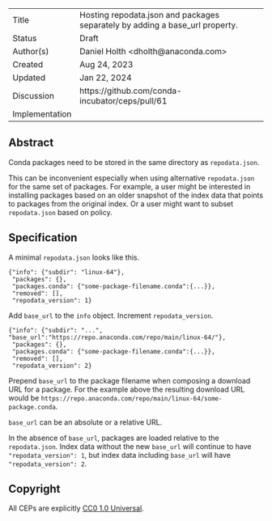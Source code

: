 <table>
<tr><td> Title </td><td> Hosting repodata.json and packages separately by adding a base_url property. </td>
<tr><td> Status </td><td> Draft </td></tr>
<tr><td> Author(s) </td><td> Daniel Holth &lt;dholth@anaconda.com&gt;</td></tr>
<tr><td> Created </td><td> Aug 24, 2023</td></tr>
<tr><td> Updated </td><td> Jan 22, 2024</td></tr>
<tr><td> Discussion </td><td> https://github.com/conda-incubator/ceps/pull/61 </td></tr>
<tr><td> Implementation </td><td>  </td></tr>
</table>

## Abstract

Conda packages need to be stored in the same directory as `repodata.json`.

This can be inconvenient especially when using alternative `repodata.json` for
the same set of packages. For example, a user might be interested in installing
packages based on an older snapshot of the index data that points to packages
from the original index. Or a user might want to subset `repodata.json` based on
policy.

## Specification

A minimal `repodata.json` looks like this.

```
{"info": {"subdir": "linux-64"},
 "packages": {},
 "packages.conda": {"some-package-filename.conda":{...}},
 "removed": [],
 "repodata_version": 1}
```

Add `base_url` to the `info` object. Increment `repodata_version`.

```
{"info": {"subdir": "...", "base_url":"https://repo.anaconda.com/repo/main/linux-64/"},
 "packages": {},
 "packages.conda": {"some-package-filename.conda":{...}},
 "removed": [],
 "repodata_version": 2}
 ```

Prepend `base_url` to the package filename when composing a download URL for a package.
For the example above the resulting download URL would be `https://repo.anaconda.com/repo/main/linux-64/some-package.conda`.

`base_url` can be an absolute or a relative URL.

In the absence of `base_url`, packages are loaded relative to the
`repodata.json`. Index data without the new `base_url` will continue to have
`"repodata_version": 1`, but index data including `base_url` will have
`"repodata_version": 2`.

## Copyright

All CEPs are explicitly [CC0 1.0 Universal](https://creativecommons.org/publicdomain/zero/1.0/).

